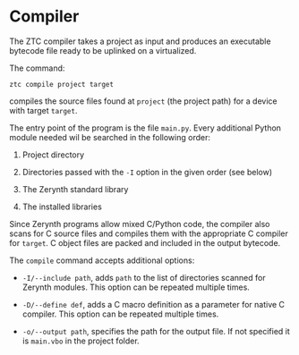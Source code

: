 # Compiler

The ZTC compiler takes a project as input and produces an executable bytecode file ready to be uplinked on a virtualized.

The command:

```
ztc compile project target
```

compiles the source files found at `project` (the project path) for a device with target `target`.

The entry point of the program is the file `main.py`. Every additional Python module needed wil be searched in the following order:


1. Project directory


2. Directories passed with the `-I` option in the given order (see below)


3. The Zerynth standard library


4. The installed libraries

Since Zerynth programs allow mixed C/Python code, the compiler also scans for C source files and compiles them with the appropriate C compiler for `target`.
C object files are packed and included in the output bytecode.

The ```compile``` command accepts additional options:


* `-I/--include path`, adds `path` to the list of directories scanned for Zerynth modules. This option can be repeated multiple times.


* `-D/--define def`, adds a C macro definition as a parameter for native C compiler. This option can be repeated multiple times.


* `-o/--output path`, specifies the path for the output file. If not specified it is `main.vbo` in the project folder.
<!--stackedit_data:
eyJoaXN0b3J5IjpbLTEyOTU1Mzg2Nl19
-->